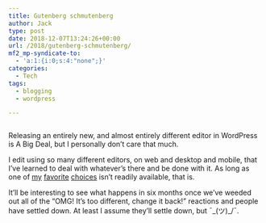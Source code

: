 ```yaml
---
title: Gutenberg schmutenberg
author: Jack
type: post
date: 2018-12-07T13:24:26+00:00
url: /2018/gutenberg-schmutenberg/
mf2_mp-syndicate-to:
  - 'a:1:{i:0;s:4:"none";}'
categories:
  - Tech
tags:
  - blogging
  - wordpress

---
```

<div class="wp-block-image">
  <figure class="alignright"><img src="/wp-content/uploads/2018/12/Gutenberg-e1544296974950-300x236.jpg" alt="" class="wp-image-2105" srcset="/wp-content/uploads/2018/12/Gutenberg-e1544296974950-300x236.jpg 300w, /wp-content/uploads/2018/12/Gutenberg-e1544296974950-768x604.jpg 768w, /wp-content/uploads/2018/12/Gutenberg-e1544296974950-1024x806.jpg 1024w, /wp-content/uploads/2018/12/Gutenberg-e1544296974950.jpg 1322w" sizes="(max-width: 300px) 100vw, 300px" /></figure>
</div>

Releasing an entirely new, and almost entirely different editor in WordPress is A Big Deal, but I personally don&#8217;t care that much.

I edit using so many different editors, on web and desktop and mobile, that I&#8217;ve learned to deal with whatever&#8217;s there and be done with it. As long as one of [my][1] [favorite][2] [choices][3] isn&#8217;t readily available, that is.

It&#8217;ll be interesting to see what happens in six months once we&#8217;ve weeded out all of the &#8220;OMG! It&#8217;s too different, change it back!&#8221; reactions and people have settled down. At least I assume they&#8217;ll settle down, but&nbsp;¯\_(ツ)\_/¯.

 [1]: https://www.vim.org
 [2]: http://www.barebones.com/products/bbedit/
 [3]: https://www.gnu.org/software/emacs/